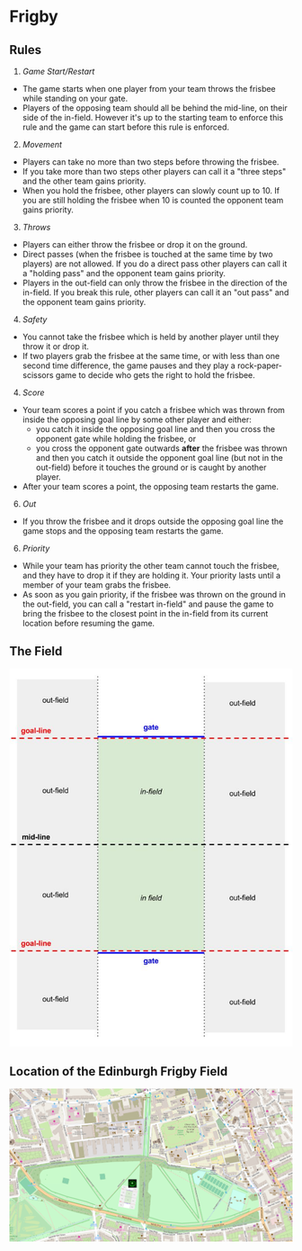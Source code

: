 # Frigby

## Rules

1. *Game Start/Restart*
  * The game starts when one player from your team throws the frisbee while standing on your gate.
  * Players of the opposing team should all be behind the mid-line, on their side of the in-field. However it's up to the starting team to enforce this rule and the game can start before this rule is enforced.
2. *Movement*
  * Players can take no more than two steps before throwing the frisbee.
  * If you take more than two steps other players can call it a "three steps" and the other team gains priority.
  * When you hold the frisbee, other players can slowly count up to 10. If you are still holding the frisbee when 10 is counted the opponent team gains priority.
3. *Throws*
  * Players can either throw the frisbee or drop it on the ground.
  * Direct passes (when the frisbee is touched at the same time by two players) are not allowed. If you do a direct pass other players can call it a "holding pass" and the opponent team gains priority. 
  * Players in the out-field can only throw the frisbee in the direction of the in-field. If you break this rule, other players can call it an "out pass" and the opponent team gains priority. 
4. *Safety*
  * You cannot take the frisbee which is held by another player until they throw it or drop it.
  * If two players grab the frisbee at the same time, or with less than one second time difference, the game pauses and they play a rock-paper-scissors game to decide who gets the right to hold the frisbee.
4. *Score*
  * Your team scores a point if you catch a frisbee which was thrown from inside the opposing goal line by some other player and either:
    * you catch it inside the opposing goal line and then you cross the opponent gate while holding the frisbee, or
    * you cross the opponent gate outwards **after** the frisbee was thrown and then you catch it outside the opponent goal line (but not in the out-field) before it touches the ground or is caught by another player.
  * After your team scores a point, the opposing team restarts the game.
6. *Out*
  * If you throw the frisbee and it drops outside the opposing goal line the game stops and the opposing team restarts the game.
6. *Priority*
  * While your team has priority the other team cannot touch the frisbee, and they have to drop it if they are holding it. Your priority lasts until a member of your team grabs the frisbee.
  * As soon as you gain priority, if the frisbee was thrown on the ground in the out-field, you can call a "restart in-field" and pause the game to bring the frisbee to the closest point in the in-field from its current location before resuming the game.

## The Field
![Frigby field](https://github.com/paolo7/frigby/blob/master/Frigby%20field.jpg)


## Location of the Edinburgh Frigby Field
![Frigby location](https://github.com/paolo7/frigby/blob/master/Frigby_Location.jpg)
